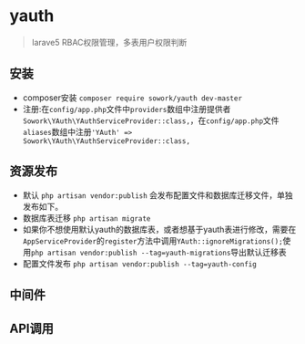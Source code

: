 # yauth 
> larave5 RBAC权限管理，多表用户权限判断

## 安装
- composer安装 `composer require sowork/yauth dev-master`
- 注册:在`config/app.php`文件中`providers`数组中注册提供者 `Sowork\YAuth\YAuthServiceProvider::class,`，在`config/app.php`文件`aliases`数组中注册`'YAuth' => Sowork\YAuth\YAuthServiceProvider::class,`
    
## 资源发布
- 默认 `php artisan vendor:publish` 会发布配置文件和数据库迁移文件，单独发布如下。
- 数据库表迁移 `php artisan migrate`
- 如果你不想使用默认yauth的数据库表，或者想基于yauth表进行修改，需要在`AppServiceProvider`的`register`方法中调用`YAuth::ignoreMigrations();`使用`php artisan vendor:publish --tag=yauth-migrations`导出默认迁移表
- 配置文件发布 `php artisan vendor:publish --tag=yauth-config`

## 中间件


## API调用
